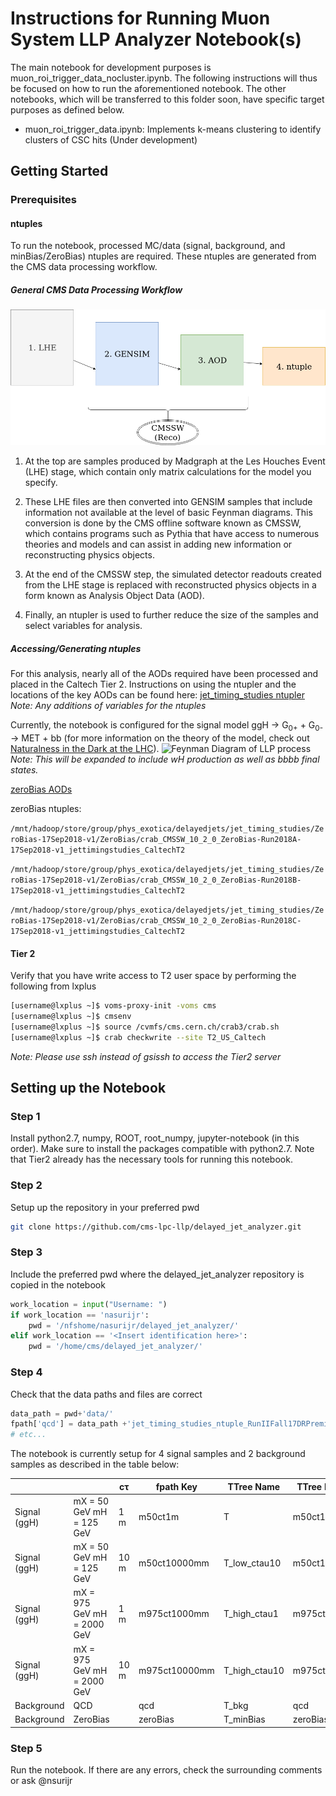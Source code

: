 # Instructions for Running Muon System LLP Analyzer Notebook(s)

The main notebook for development purposes is muon_roi_trigger_data_nocluster.ipynb. The following instructions will thus be focused on how to run the aforementioned notebook. The other notebooks, which will be transferred to this folder soon, have specific target purposes as defined below.
* muon_roi_trigger_data.ipynb: Implements k-means clustering to identify clusters of CSC hits (Under development)

## Getting Started

### Prerequisites

#### ntuples

To run the notebook, processed MC/data (signal, background, and minBias/ZeroBias) ntuples are required. These ntuples are generated from the CMS data processing workflow. 

##### *General CMS Data Processing Workflow*
![CMS Data Processing Workflow](cms_workflow(1).png?raw=true)

1. At the top are samples produced by Madgraph at the Les Houches Event (LHE) stage, which contain only matrix calculations for the model you specify. 

2. These LHE files are then converted into GENSIM samples that include information not available at the level of basic Feynman diagrams. This conversion is done by the CMS offline software known as CMSSW, which contains programs such as Pythia that have access to numerous theories and models and can assist in adding new information or reconstructing physics objects. 

3. At the end of the CMSSW step, the simulated detector readouts created from the LHE stage is replaced with reconstructed physics objects in a form known as Analysis Object Data (AOD). 

4. Finally, an ntupler is used to further reduce the size of the samples and select variables for analysis.

##### *Accessing/Generating ntuples*
For this analysis, nearly all of the AODs required have been processed and placed in the Caltech Tier 2. Instructions on using the ntupler and the locations of the key AODs can be found here: [jet_timing_studies ntupler](https://github.com/cms-lpc-llp/jet_timing_studies)
*Note: Any additions of variables for the ntuples*

Currently, the notebook is configured for the signal model ggH -> G<sub>0+</sub> + G<sub>0-</sub> -> MET + bb (for more information on the theory of the model, check out [Naturalness in the Dark at the LHC](https://arxiv.org/pdf/1501.05310.pdf)). ![Feynman Diagram of LLP process](http://inspirehep.net/record/1340705/files/glueball_production.png)
*Note: This will be expanded to include wH production as well as bbbb final states.*

[zeroBias AODs](https://cmsweb.cern.ch/das/request?view=list&limit=150&instance=prod%2Fglobal&input=dataset+dataset%3D%2FZeroBias%2FRun2018*-17Sep2018-v*%2FAOD)

zeroBias ntuples:

```/mnt/hadoop/store/group/phys_exotica/delayedjets/jet_timing_studies/ZeroBias-17Sep2018-v1/ZeroBias/crab_CMSSW_10_2_0_ZeroBias-Run2018A-17Sep2018-v1_jettimingstudies_CaltechT2```

```/mnt/hadoop/store/group/phys_exotica/delayedjets/jet_timing_studies/ZeroBias-17Sep2018-v1/ZeroBias/crab_CMSSW_10_2_0_ZeroBias-Run2018B-17Sep2018-v1_jettimingstudies_CaltechT2```

```/mnt/hadoop/store/group/phys_exotica/delayedjets/jet_timing_studies/ZeroBias-17Sep2018-v1/ZeroBias/crab_CMSSW_10_2_0_ZeroBias-Run2018C-17Sep2018-v1_jettimingstudies_CaltechT2```

#### Tier 2
Verify that you have write access to T2 user space by performing the following from lxplus
```bash
[username@lxplus ~]$ voms-proxy-init -voms cms
[username@lxplus ~]$ cmsenv
[username@lxplus ~]$ source /cvmfs/cms.cern.ch/crab3/crab.sh
[username@lxplus ~]$ crab checkwrite --site T2_US_Caltech
```
*Note: Please use ssh instead of gsissh to access the Tier2 server*

## Setting up the Notebook

### Step 1
Install python2.7, numpy, ROOT, root_numpy, jupyter-notebook (in this order). Make sure to install the packages compatible with python2.7. Note that Tier2 already has the necessary tools for running this notebook.

### Step 2
Setup up the repository in your preferred pwd
```bash
git clone https://github.com/cms-lpc-llp/delayed_jet_analyzer.git
```

### Step 3
Include the preferred pwd where the delayed_jet_analyzer repository is copied in the notebook
```python
work_location = input("Username: ")
if work_location == 'nasurijr':
    pwd = '/nfshome/nasurijr/delayed_jet_analyzer/'
elif work_location == '<Insert identification here>':
    pwd = '/home/cms/delayed_jet_analyzer/'
```

### Step 4
Check that the data paths and files are correct
```python
data_path = pwd+'data/'
fpath['qcd'] = data_path +'jet_timing_studies_ntuple_RunIIFall17DRPremix_QCD_Pt_170to300_TuneCP5_13TeV_pythia8_1.root'
# etc...
```
The notebook is currently setup for 4 signal samples and 2 background samples as described in the table below:

|  |  | c&tau; | fpath Key | TTree Name | TTree Key |
|--------------|----------------------------|--------|---------------|-----------------|-----------|
| Signal (ggH) | mX = 50 GeV mH = 125 GeV | 1 m | m50ct1m | T | m50ct1m |
| Signal (ggH) | mX = 50 GeV mH = 125 GeV | 10 m | m50ct10000mm | T\_low\_ctau10 | m50ct10m |
| Signal (ggH) | mX = 975 GeV mH = 2000 GeV | 1 m | m975ct1000mm | T\_high\_ctau1 | m975ct1m |
| Signal (ggH) | mX = 975 GeV mH = 2000 GeV | 10 m | m975ct10000mm | T\_high\_ctau10 | m975ct10m |
| Background | QCD |  | qcd | T_bkg | qcd |
| Background | ZeroBias |  | zeroBias | T_minBias | zeroBias |

### Step 5
Run the notebook. If there are any errors, check the surrounding comments or ask @nsurijr
